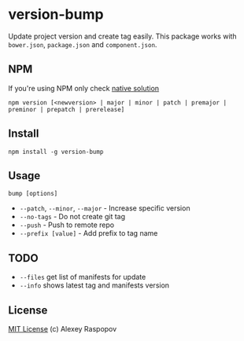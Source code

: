 # version-bump

Update project version and create tag easily. This package works with `bower.json`, `package.json` and `component.json`.

## NPM

If you're using NPM only check [native solution](https://docs.npmjs.com/cli/version)

	npm version [<newversion> | major | minor | patch | premajor | preminor | prepatch | prerelease]

## Install

	npm install -g version-bump

## Usage

	bump [options]

 * `--patch`, `--minor`, `--major` - Increase specific version
 * `--no-tags` - Do not create git tag
 * `--push` - Push to remote repo
 * `--prefix [value]` - Add prefix to tag name

## TODO

 * `--files` get list of manifests for update
 * `--info` shows latest tag and manifests version

## License

[MIT License](http://en.wikipedia.org/wiki/MIT_License) (c) Alexey Raspopov
